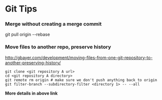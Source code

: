 # Git Tips

### Merge without creating a merge commit
git pull origin --rebase

### Move files to another repo, preserve history
http://gbayer.com/development/moving-files-from-one-git-repository-to-another-preserving-history/

```
git clone <git repository A url>
cd <git repository A directory>
git remote rm origin # make sure we don't push anything back to origin
git filter-branch --subdirectory-filter <directory 1> -- --all
```
**More details in above link**
